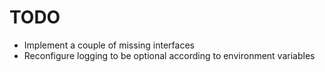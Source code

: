 # TODO

  * Implement a couple of missing interfaces
  * Reconfigure logging to be optional according to environment variables
